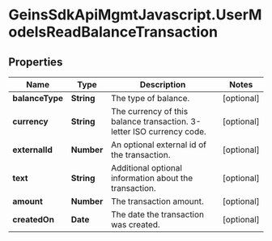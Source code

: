 # GeinsSdkApiMgmtJavascript.UserModelsReadBalanceTransaction

## Properties

Name | Type | Description | Notes
------------ | ------------- | ------------- | -------------
**balanceType** | **String** | The type of balance. | [optional] 
**currency** | **String** | The currency of this balance transaction. 3-letter ISO currency code. | [optional] 
**externalId** | **Number** | An optional external id of the transaction. | [optional] 
**text** | **String** | Additional optional information about the transaction. | [optional] 
**amount** | **Number** | The transaction amount. | [optional] 
**createdOn** | **Date** | The date the transaction was created. | [optional] 


